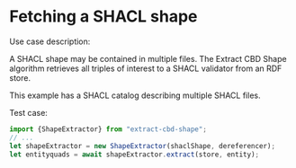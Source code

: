 # Fetching a SHACL shape

Use case description:

A SHACL shape may be contained in multiple files. The Extract CBD Shape algorithm retrieves all triples of interest to a SHACL validator from an RDF store.

This example has a SHACL catalog describing multiple SHACL files. 

Test case:
```javascript
import {ShapeExtractor} from "extract-cbd-shape";
// ...
let shapeExtractor = new ShapeExtractor(shaclShape, dereferencer);
let entityquads = await shapeExtractor.extract(store, entity);
```
